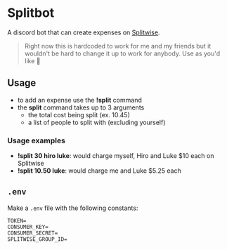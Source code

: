 # Splitbot

A discord bot that can create expenses on [Splitwise](https://www.splitwise.com/).

> Right now this is hardcoded to work for me and my friends but it wouldn't be hard to change it up to work for anybody. Use as you'd like 👾

## Usage

- to add an expense use the **!split** command
- the **split** command takes up to 3 arguments
  - the total cost being split (ex. 10.45)
  - a list of people to split with (excluding yourself)

### Usage examples

- **!split 30 hiro luke**: would charge myself, Hiro and Luke \$10 each on Splitwise
- **!split 10.50 luke**: would charge me and Luke \$5.25 each

## `.env`

Make a `.env` file with the following constants:

```
TOKEN=
CONSUMER_KEY=
CONSUMER_SECRET=
SPLITWISE_GROUP_ID=
```
